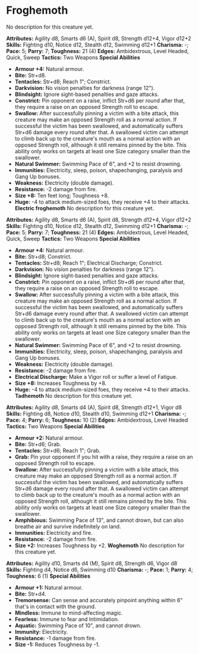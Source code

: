 # Froghemoth

No description for this creature yet.

**Attributes:** Agility d8, Smarts d6 (A), Spirit d8, Strength d12+4,
Vigor d12+2
**Skills:** Fighting d10, Notice d12, Stealth d12, Swimming d12+1
**Charisma:** -; **Pace:** 5; **Parry:** 7; **Toughness:** 21 (4)
**Edges:** Ambidextrous, Level Headed, Quick, Sweep
**Tactics:** Two Weapons
**Special Abilities**

- **Armour +4:** Natural armour.
- **Bite:** Str+d8.
- **Tentacles:** Str+d8; Reach 1"; Constrict.
- **Darkvision:** No vision penalties for darkness (range 12").
- **Blindsight:** Ignore sight-based penalties and gaze attacks.
- **Constrict:** Pin opponent on a raise, inflict Str+d6 per round after
that, they require a raise on an opposed Strength roll to escape.
- **Swallow:** After successfully pinning a victim with a bite attack,
this creature may make an opposed Strength roll as a normal action. If
successful the victim has been swallowed, and automatically suffers
Str+d6 damage every round after that. A swallowed victim can attempt to
climb back up to the creature's mouth as a normal action with an
opposed Strength roll, although it still remains pinned by the bite.
This ability only works on targets at least one Size category smaller
than the swallower.
- **Natural Swimmer:** Swimming Pace of 6", and +2 to resist drowning.
- **Immunities:** Electricity, sleep, poison, shapechanging, paralysis
and Gang Up bonuses.
- **Weakness:** Electricity (double damage).
- **Resistance:** -2 damage from fire.
- **Size +8:** Ten feet long; Toughness +8.
- **Huge:** -4 to attack medium-sized foes, they receive +4 to their
attacks.
**Electric froghemoth**
No description for this creature yet.

**Attributes:** Agility d8, Smarts d6 (A), Spirit d8, Strength d12+4,
Vigor d12+2
**Skills:** Fighting d10, Notice d12, Stealth d12, Swimming d12+1
**Charisma:** -; **Pace:** 5; **Parry:** 7; **Toughness:** 21 (4)
**Edges:** Ambidextrous, Level Headed, Quick, Sweep
**Tactics:** Two Weapons
**Special Abilities**

- **Armour +4:** Natural armour.
- **Bite:** Str+d8; Constrict.
- **Tentacles:** Str+d8; Reach 1"; Electrical Discharge; Constrict.
- **Darkvision:** No vision penalties for darkness (range 12").
- **Blindsight:** Ignore sight-based penalties and gaze attacks.
- **Constrict:** Pin opponent on a raise, inflict Str+d6 per round after
that, they require a raise on an opposed Strength roll to escape.
- **Swallow:** After successfully pinning a victim with a bite attack,
this creature may make an opposed Strength roll as a normal action. If
successful the victim has been swallowed, and automatically suffers
Str+d6 damage every round after that. A swallowed victim can attempt to
climb back up to the creature's mouth as a normal action with an
opposed Strength roll, although it still remains pinned by the bite.
This ability only works on targets at least one Size category smaller
than the swallower.
- **Natural Swimmer:** Swimming Pace of 6", and +2 to resist drowning.
- **Immunities:** Electricity, sleep, poison, shapechanging, paralysis
and Gang Up bonuses.
- **Weakness:** Electricity (double damage).
- **Resistance:** -2 damage from fire.
- **Electrical Discharge:** Make a Vigor roll or suffer a level of
Fatigue.
- **Size +8:** Increases Toughness by +8.
- **Huge:** -4 to attack medium-sized foes, they receive +4 to their
attacks.
**Tadhemoth**
No description for this creature yet.

**Attributes:** Agility d8, Smarts d4 (A), Spirit d8, Strength d12+1,
Vigor d8
**Skills:** Fighting d8, Notice d10, Stealth d10, Swimming d12+1
**Charisma:** -; **Pace:** 4; **Parry:** 6; **Toughness:** 10 (2)
**Edges:** Ambidextrous, Level Headed
**Tactics:** Two Weapons
**Special Abilities**

- **Armour +2:** Natural armour.
- **Bite:** Str+d6; Grab.
- **Tentacles:** Str+d6; Reach 1"; Grab.
- **Grab:** Pin your opponent if you hit with a raise, they require a
raise on an opposed Strength roll to escape.
- **Swallow:** After successfully pinning a victim with a bite attack,
this creature may make an opposed Strength roll as a normal action. If
successful the victim has been swallowed, and automatically suffers
Str+d6 damage every round after that. A swallowed victim can attempt to
climb back up to the creature's mouth as a normal action with an
opposed Strength roll, although it still remains pinned by the bite.
This ability only works on targets at least one Size category smaller
than the swallower.
- **Amphibious:** Swimming Pace of 13", and cannot drown, but can also
breathe air and survive indefinitely on land.
- **Immunities:** Electricity and fire.
- **Resistance:** -2 damage from fire.
- **Size +2:** Increases Toughness by +2.
**Woghemoth**
No description for this creature yet.

**Attributes:** Agility d10, Smarts d4 (M), Spirit d8, Strength d6,
Vigor d8
**Skills:** Fighting d4, Notice d6, Swimming d10
**Charisma:** -; **Pace:** 1; **Parry:** 4; **Toughness:** 6 (1)
**Special Abilities**

- **Armour +1:** Natural armour.
- **Bite:** Str+d4.
- **Tremorsense:** Can sense and accurately pinpoint anything within 6"
that's in contact with the ground.
- **Mindless:** Immune to mind-affecting magic.
- **Fearless:** Immune to fear and Intimidation.
- **Aquatic:** Swimming Pace of 10", and cannot drown.
- **Immunity:** Electricity.
- **Resistance:** -1 damage from fire.
- **Size -1:** Reduces Toughness by -1.

